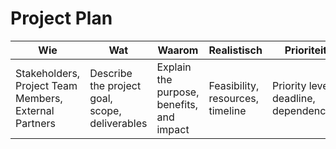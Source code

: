 # Project Plan

| Wie                   | Wat                                          | Waarom                                     | Realistisch                                | Prioriteit                                |
|-----------------------|----------------------------------------------|--------------------------------------------|--------------------------------------------|-------------------------------------------|
| Stakeholders, Project Team Members, External Partners | Describe the project goal, scope, deliverables | Explain the purpose, benefits, and impact | Feasibility, resources, timeline         | Priority level, deadline, dependencies    |

